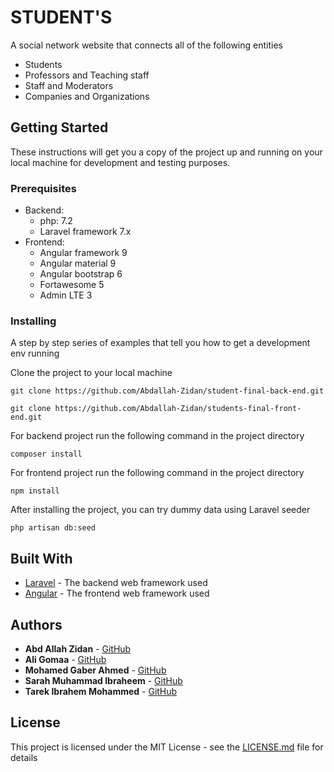 # STUDENT'S

A social network website that connects all of the following entities
* Students
* Professors and Teaching staff
* Staff and Moderators
* Companies and Organizations

## Getting Started

These instructions will get you a copy of the project up and running on your local machine for development and testing purposes.

### Prerequisites

* Backend:
	* php: 7.2
	* Laravel framework 7.x
* Frontend:
	* Angular framework 9
	* Angular material 9
	* Angular bootstrap 6
	* Fortawesome 5
	* Admin LTE 3

### Installing

A step by step series of examples that tell you how to get a development env running

Clone the project to your local machine

```
git clone https://github.com/Abdallah-Zidan/student-final-back-end.git

git clone https://github.com/Abdallah-Zidan/students-final-front-end.git
```

For backend project run the following command in the project directory

```
composer install
```

For frontend project run the following command in the project directory

```
npm install
```

After installing the project, you can try dummy data using Laravel seeder

```
php artisan db:seed
```

## Built With

* [Laravel](https://laravel.com/) - The backend web framework used
* [Angular](https://angular.io/) - The frontend web framework used

## Authors

* **Abd Allah Zidan** - [GitHub](https://github.com/Abdallah-Zidan)
* **Ali Gomaa** - [GitHub](https://github.com/AliAhmedGomaa)
* **Mohamed Gaber Ahmed** - [GitHub](https://github.com/mohamedgaber-intake40)
* **Sarah Muhammad Ibraheem** - [GitHub](https://github.com/Sarah-Ibraheem)
* **Tarek Ibrahem Mohammed** - [GitHub](https://github.com/tarek1500)

## License

This project is licensed under the MIT License - see the [LICENSE.md](LICENSE.md) file for details